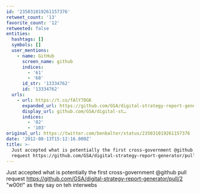 ```yaml
---
id: '235031019261157376'
retweet_count: '13'
favorite_count: '12'
retweeted: false
entities:
  hashtags: []
  symbols: []
  user_mentions:
    - name: GitHub
      screen_name: github
      indices:
        - '61'
        - '68'
      id_str: '13334762'
      id: '13334762'
  urls:
    - url: https://t.co/fAlY7DGK
      expanded_url: https://github.com/GSA/digital-strategy-report-generator/pull/2
      display_url: github.com/GSA/digital-st…
      indices:
        - '82'
        - '103'
original_url: https://twitter.com/benbalter/status/235031019261157376
date: '2012-08-13T15:12:16.000Z'
title: >-
  Just accepted what is potentially the first cross-government @github pull
  request https://github.com/GSA/digital-strategy-report-generator/pull/2…
---
```


Just accepted what is potentially the first cross-government @github pull request https://github.com/GSA/digital-strategy-report-generator/pull/2 "w00t!" as they say on teh interwebs